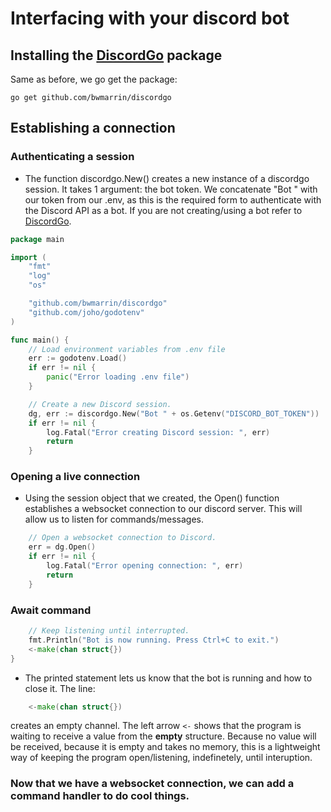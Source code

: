 # Interfacing with  your discord bot
## Installing the [DiscordGo](https://github.com/joho/godotenv) package

Same as before, we go get the package:

```
go get github.com/bwmarrin/discordgo
```

## Establishing a connection

### Authenticating a session
  - The function discordgo.New() creates a new instance of a discordgo session. It takes 1 argument: the bot token. We concatenate "Bot " with our token from our .env, as this is the required form to authenticate with the Discord API as a bot. If you are not creating/using a bot refer to [DiscordGo](https://github.com/bwmarrin/discordgo).
```go
package main

import (
	"fmt"
	"log"
	"os"

	"github.com/bwmarrin/discordgo"
	"github.com/joho/godotenv"
)

func main() {
	// Load environment variables from .env file
	err := godotenv.Load()
	if err != nil {
		panic("Error loading .env file")
	}

	// Create a new Discord session.
	dg, err := discordgo.New("Bot " + os.Getenv("DISCORD_BOT_TOKEN"))
	if err != nil {
		log.Fatal("Error creating Discord session: ", err)
		return
	}
```

### Opening a live connection
  - Using the session object that we created, the Open() function establishes a websocket connection to our discord server. This will allow us to listen for commands/messages. 

```go
	// Open a websocket connection to Discord.
	err = dg.Open()
	if err != nil {
		log.Fatal("Error opening connection: ", err)
		return
	}
```

### Await command
```go
	// Keep listening until interrupted.
	fmt.Println("Bot is now running. Press Ctrl+C to exit.")
	<-make(chan struct{})
}
```
- The printed statement lets us know that the bot is running and how to close it. The line:
```go
	<-make(chan struct{})
```
creates an empty channel. The left arrow `<-` shows that the program is waiting to receive a value from the **empty** structure. Because no value will be received, because it is empty and takes no memory, this is a lightweight way of keeping the program open/listening, indefinetely, until interuption.

### Now that we have a websocket connection, we can add a command handler to do cool things.